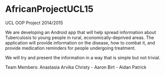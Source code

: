 # AfricanProjectUCL15
UCL OOP Project 2014/2015

We are developing an Android app that will help spread information about Tuberculosis to young people in rural, 
economically-deprived areas. The application will provide information on the disease, how to combat it, 
and provide medication reminders for people undergoing treatment. 

We will try and present the information in a way that is simple but not trivial.

Team Members:
Anastasia Arvika Christy -
Aaron Birt -
Aidan Patrick


